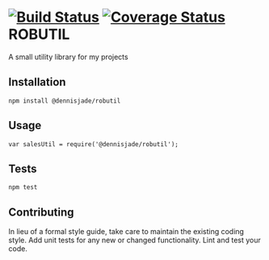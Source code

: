 [![Build Status](https://travis-ci.org/dennisjade/robinsons-sales-util.svg?branch=master)](https://travis-ci.org/dennisjade/robinsons-sales-util)
[![Coverage Status](https://coveralls.io/repos/github/dennisjade/robutil/badge.svg?branch=master)](https://coveralls.io/github/dennisjade/robutil?branch=master)
ROBUTIL
===================

A small utility library for my projects

## Installation

  `npm install @dennisjade/robutil`

## Usage

    var salesUtil = require('@dennisjade/robutil');


## Tests

  `npm test`

## Contributing

In lieu of a formal style guide, take care to maintain the existing coding style. Add unit tests for any new or changed functionality. Lint and test your code.